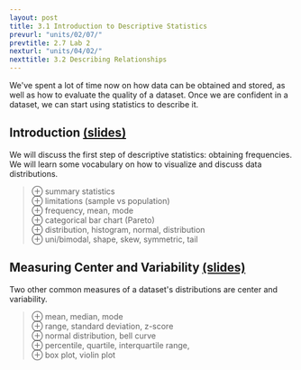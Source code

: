 ```yaml
---
layout: post
title: 3.1 Introduction to Descriptive Statistics
prevurl: "units/02/07/"
prevtitle: 2.7 Lab 2
nexturl: "units/04/02/"
nexttitle: 3.2 Describing Relationships
---
```

We've spent a lot of time now on how data can be obtained and stored, as well as how to evaluate the quality of a dataset. Once we are confident in a dataset, we can start using statistics to describe it.

## Introduction [(slides)][intro]
We will discuss the first step of descriptive statistics: obtaining frequencies. We will learn some vocabulary on how to visualize and discuss data distributions. 

> ⊕ summary statistics  
> ⊕ limitations (sample vs population)  
> ⊕ frequency, mean, mode  
> ⊕ categorical bar chart (Pareto)  
> ⊕ distribution, histogram, normal, distribution  
> ⊕ uni/bimodal, shape, skew, symmetric, tail  

## Measuring Center and Variability [(slides)][center]
Two other common measures of a dataset's distributions are center and variability.

> ⊕ mean, median, mode  
> ⊕ range, standard deviation, z-score  
> ⊕ normal distribution, bell curve  
> ⊕ percentile, quartile, interquartile range,  
> ⊕ box plot, violin plot

[intro]: https://docs.google.com/presentation/d/1FgwBHuOmPaoPn3HNWsntT9ebAvnw21sIKPxWIt6G488/edit?usp=sharing
[center]: https://docs.google.com/presentation/d/1JlylbnjhLKpPkx0vNmOc_4dR4t5g9JW7RhY_IU22Cko/edit?usp=sharing